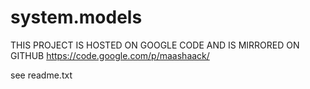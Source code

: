system.models
=============

THIS PROJECT IS HOSTED ON GOOGLE CODE AND IS MIRRORED ON GITHUB
https://code.google.com/p/maashaack/


see readme.txt
